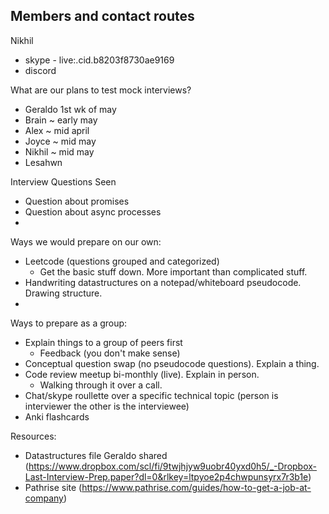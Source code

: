 
Members and contact routes
-----------
Nikhil  
-  skype - live:.cid.b8203f8730ae9169
-  discord

What are our plans to test mock interviews?
- Geraldo 1st wk of may
- Brain ~ early may
- Alex ~ mid april
- Joyce ~ mid may
- Nikhil ~ mid may
- Lesahwn 

Interview Questions Seen
- Question about promises
- Question about async processes
- 

Ways we would prepare on our own:
- Leetcode (questions grouped and categorized)
  - Get the basic stuff down. More important than complicated stuff.
- Handwriting datastructures on a notepad/whiteboard pseudocode. Drawing structure.
- 

Ways to prepare as a group:
- Explain things to a group of peers first
  - Feedback (you don't make sense)
- Conceptual question swap (no pseudocode questions). Explain a thing.
- Code review meetup bi-monthly (live). Explain in person.
  - Walking through it over a call.
- Chat/skype roullette over a specific technical topic (person is interviewer the other is the interviewee)
- Anki flashcards

Resources:
- Datastructures file Geraldo shared (https://www.dropbox.com/scl/fi/9twjhjyw9uobr40yxd0h5/_-Dropbox-Last-Interview-Prep.paper?dl=0&rlkey=ltpyoe2p4chwpunsyrx7r3b1e)
- Pathrise site (https://www.pathrise.com/guides/how-to-get-a-job-at-company)
